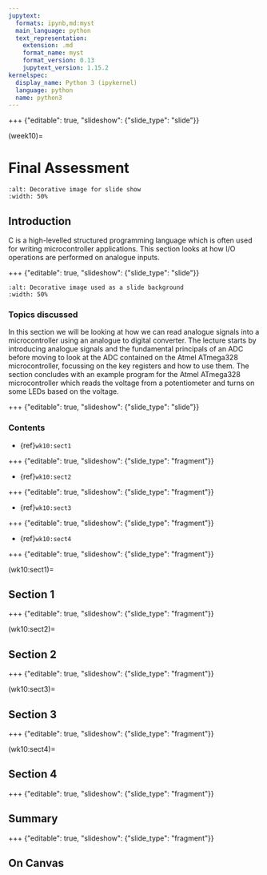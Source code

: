```yaml
---
jupytext:
  formats: ipynb,md:myst
  main_language: python
  text_representation:
    extension: .md
    format_name: myst
    format_version: 0.13
    jupytext_version: 1.15.2
kernelspec:
  display_name: Python 3 (ipykernel)
  language: python
  name: python3
---
```


+++ {"editable": true, "slideshow": {"slide_type": "slide"}}

(week10)=
# Final Assessment

```{image} ../week02/pictures/chapter_heading.png
:alt: Decorative image for slide show
:width: 50%
```

## Introduction
C is a high-levelled structured programming language which is often used for writing microcontroller applications. This section looks at how I/O operations are performed on analogue inputs.

+++ {"editable": true, "slideshow": {"slide_type": "slide"}}

```{image} ../week02/pictures/contents_image.png
:alt: Decorative image used as a slide background
:width: 50%
```
### Topics discussed

In this section we will be looking at how we can read analogue signals into a microcontroller using an analogue to digital converter. The lecture starts by introducing analogue signals  and the fundamental principals of an ADC before moving to look at the ADC contained on the Atmel ATmega328 microcontroller, focussing on the key registers and how to use them. The section concludes with an example program for the Atmel ATmega328 microcontroller which reads the voltage from a potentiometer and turns on some LEDs based on the voltage.

+++ {"editable": true, "slideshow": {"slide_type": "slide"}}

### Contents

* {ref}`wk10:sect1`

+++ {"editable": true, "slideshow": {"slide_type": "fragment"}}

* {ref}`wk10:sect2`

+++ {"editable": true, "slideshow": {"slide_type": "fragment"}}

* {ref}`wk10:sect3`

+++ {"editable": true, "slideshow": {"slide_type": "fragment"}}

* {ref}`wk10:sect4`

+++ {"editable": true, "slideshow": {"slide_type": "fragment"}}

(wk10:sect1)=
## Section 1

+++ {"editable": true, "slideshow": {"slide_type": "fragment"}}

(wk10:sect2)=
## Section 2

+++ {"editable": true, "slideshow": {"slide_type": "fragment"}}

(wk10:sect3)=
## Section 3

+++ {"editable": true, "slideshow": {"slide_type": "fragment"}}

(wk10:sect4)=
## Section 4

+++ {"editable": true, "slideshow": {"slide_type": "fragment"}}

## Summary

+++ {"editable": true, "slideshow": {"slide_type": "fragment"}}

## On Canvas
